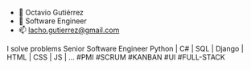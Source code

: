 - 👋 Octavio Gutiérrez
- 💞️ Software Engineer
- 📫 lacho.gutierrez@gmail.com

I solve problems
Senior Software Engineer
Python | C# | SQL | Django | HTML | CSS | JS | ...
#PMI #SCRUM #KANBAN #UI #FULL-STACK
